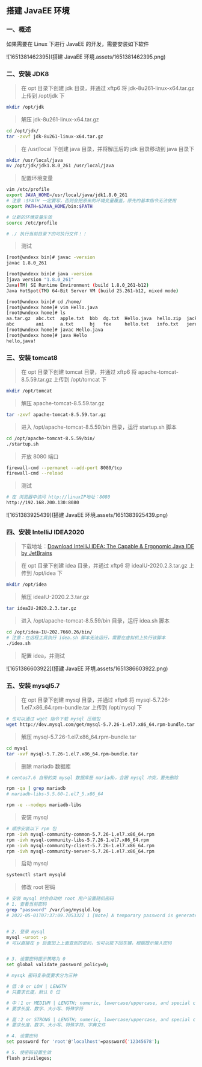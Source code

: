 ## 搭建 JavaEE 环境

### 一、概述

如果需要在 Linux 下进行 JavaEE 的开发，需要安装如下软件

![1651381462395](搭建 JavaEE 环境.assets/1651381462395.png)



### 二、安装 JDK8

> 在 opt 目录下创建 jdk 目录，并通过 xftp6 将 jdk-8u261-linux-x64.tar.gz 上传到 /opt/jdk 下

```bash
mkdir /opt/jdk
```



> 解压 jdk-8u261-linux-x64.tar.gz

```bash
cd /opt/jdk/
tar -zxvf jdk-8u261-linux-x64.tar.gz
```



> 在 /usr/local 下创建 java 目录，并将解压后的 jdk 目录移动到 java 目录下

```bash
mkdir /usr/local/java
mv /opt/jdk/jdk1.8.0_261 /usr/local/java
```



> 配置环境变量

```bash
vim /etc/profile
export JAVA_HOME=/usr/local/java/jdk1.8.0_261
# 注意 :$PATH 一定要写，否则会把原来的环境变量覆盖，原先的基本指令无法使用
export PATH=$JAVA_HOME/bin:$PATH

# 让新的环境变量生效
source /etc/profile

# ./ 执行当前目录下的可执行文件！！
```



> 测试

```bash
[root@wndexx bin]# javac -version
javac 1.8.0_261

[root@wndexx bin]# java -version
]java version "1.8.0_261"
Java(TM) SE Runtime Environment (build 1.8.0_261-b12)
Java HotSpot(TM) 64-Bit Server VM (build 25.261-b12, mixed mode)

[root@wndexx bin]# cd /home/
[root@wndexx home]# vim Hello.java
[root@wndexx home]# ls
aa.tar.gz  abc.txt  apple.txt  bbb  dg.txt  Hello.java  hello.zip  jack   milan  mycal       myhome.zip  myroot  ss    test1  tom   ts   wk  xq
abc        ani      a.txt      bj   fox     hello.txt   info.txt   jerry  m.sh   mydate.txt  myprofile   my.sh   test  thh    tom2  ttt  xh  zwj
[root@wndexx home]# javac Hello.java 
[root@wndexx home]# java Hello
hello,java!

```



### 三、安装 tomcat8

> 在 opt 目录下创建 tomcat 目录，并通过 xftp6 将 apache-tomcat-8.5.59.tar.gz 上传到 /opt/tomcat 下

```bash
mkdir /opt/tomcat
```



> 解压 apache-tomcat-8.5.59.tar.gz

```bash
tar -zxvf apache-tomcat-8.5.59.tar.gz
```



> 进入 /opt/apache-tomcat-8.5.59/bin 目录，运行 startup.sh 脚本

```bash
cd /opt/apache-tomcat-8.5.59/bin/
./startup.sh
```



> 开放 8080 端口

```bash
firewall-cmd --permanet --add-port 8080/tcp
firewall-cmd --reload
```



> 测试

```bash
# 在 浏览器中访问 http://linuxIP地址：8080
http://192.168.200.130:8080
```

![1651383925439](搭建 JavaEE 环境.assets/1651383925439.png)





### 四、安装 IntelliJ IDEA2020

> 下载地址：[Download IntelliJ IDEA: The Capable & Ergonomic Java IDE by JetBrains](https://www.jetbrains.com/idea/download/#section=linux)



> 在 opt 目录下创建 idea 目录，并通过 xftp6 将 ideaIU-2020.2.3.tar.gz 上传到 /opt/idea 下

```bash
mkdir /opt/idea
```



> 解压 ideaIU-2020.2.3.tar.gz

```bash
tar ideaIU-2020.2.3.tar.gz
```



> 进入 /opt/apache-tomcat-8.5.59/bin 目录，运行 idea.sh 脚本

```bash
cd /opt/idea-IU-202.7660.26/bin/
# 注意：在远程工具执行 idea.sh 脚本无法运行，需要在虚拟机上执行该脚本
./idea.sh
```



> 配置 idea，并测试

![1651386603922](搭建 JavaEE 环境.assets/1651386603922.png)





### 五、安装 mysql5.7

> 在 opt 目录下创建 mysql 目录，并通过 xftp6 将 mysql-5.7.26-1.el7.x86_64.rpm-bundle.tar 上传到 /opt/mysql 下

```bash
# 也可以通过 wget 指令下载 mysql 压缩包
wget http://dev.mysql.com/get/mysql-5.7.26-1.el7.x86_64.rpm-bundle.tar
```



> 解压 mysql-5.7.26-1.el7.x86_64.rpm-bundle.tar 

```bash
cd mysql
tar -xvf mysql-5.7.26-1.el7.x86_64.rpm-bundle.tar 
```



> 删除 mariadb 数据库

```bash
# centos7.6 自带的类 mysql 数据库是 mariadb，会跟 mysql 冲突，要先删除

rpm -qa | grep mariadb
# mariadb-libs-5.5.60-1.el7_5.x86_64

rpm -e --nodeps mariadb-libs
```



> 安装 mysql

```bash
# 顺序安装以下 rpm 包
rpm -ivh mysql-community-common-5.7.26-1.el7.x86_64.rpm
rpm -ivh mysql-community-libs-5.7.26-1.el7.x86_64.rpm
rpm -ivh mysql-community-client-5.7.26-1.el7.x86_64.rpm
rpm -ivh mysql-community-server-5.7.26-1.el7.x86_64.rpm
```



> 启动 mysql

```bash
systemctl start mysqld
```



> 修改 root 密码

```bash
# 安装 mysql 时会自动给 root 用户设置随机密码
# 1. 查看当前密码
grep "password" /var/log/mysqld.log
# 2022-05-01T07:37:09.705332Z 1 [Note] A temporary password is generated for root@localhost: -k%_az2urXs


# 2. 登录 mysql
mysql -uroot -p
# 可以直接在 p 后面加上上面查到的密码，也可以按下回车键，根据提示输入密码


# 3. 设置密码提示策略为 0
set global validate_password_policy=0;

# mysqk 密码复杂度要求分为三种

# 低：0 or LOW | LENGTH	
# 只要求长度，默认 8 位

# 中：1 or MEDIUM	| LENGTH; numeric, lowercase/uppercase, and special characters	
# 要求长度、数字、大小写、特殊字符

# 高：2 or STRONG	| LENGTH; numeric, lowercase/uppercase, and special characters;dictionary file		
# 要求长度、数字、大小写、特殊字符、字典文件

# 4. 设置密码
set password for 'root'@'localhost'=password('12345678');

# 5. 使密码设置生效
flush privileges;
```

















































